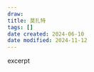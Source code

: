 ```yaml
---
draw:
title: 莫扎特
tags: []
date created: 2024-06-10
date modified: 2024-11-12
---
```


excerpt

<!-- more -->
